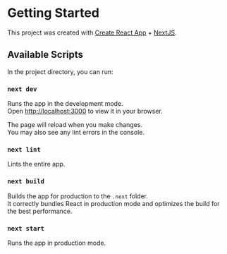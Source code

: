 # Getting Started

This project was created with [Create React App](https://github.com/facebook/create-react-app) + [NextJS](https://nextjs.org/).

## Available Scripts

In the project directory, you can run:

### `next dev`

Runs the app in the development mode.\
Open [http://localhost:3000](http://localhost:3000) to view it in your browser.

The page will reload when you make changes.\
You may also see any lint errors in the console.

### `next lint`

Lints the entire app.

### `next build`

Builds the app for production to the `.next` folder.\
It correctly bundles React in production mode and optimizes the build for the best performance.

### `next start`

Runs the app in production mode.
